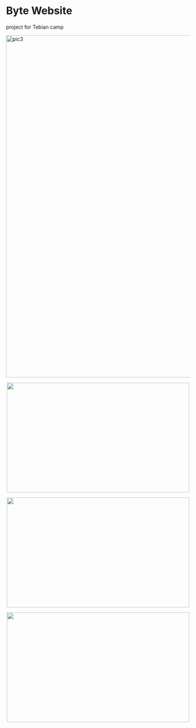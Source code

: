 # Byte Website
project for Tebian camp

<img width="936" alt="pic3" src="https://user-images.githubusercontent.com/27751735/61291164-615f8280-a7d6-11e9-8f61-5599d10f23c9.png">

<p align="center">
  <img width="500" height="300" src="https://user-images.githubusercontent.com/27751735/61291124-43921d80-a7d6-11e9-860a-6aa05087a8b8.png">
</p>

<p align="center">
  <img width="500" height="300" src="https://user-images.githubusercontent.com/27751735/61291121-42f98700-a7d6-11e9-9bec-24d8d6f41f65.png">
</p>

<p align="center">
  <img width="500" height="300" src="https://user-images.githubusercontent.com/27751735/61291122-43921d80-a7d6-11e9-8480-377bb1b09f99.png">
</p>
